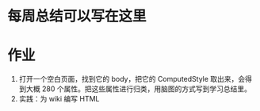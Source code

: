 # 每周总结可以写在这里
# 作业
1. 打开一个空白页面，找到它的 body，把它的 ComputedStyle 取出来，会得到大概 280 个属性。把这些属性进行归类，用脑图的方式写到学习总结里。
2. 实践：为 wiki 编写 HTML